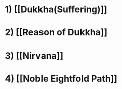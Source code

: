 # 1) [[Dukkha(Suffering)]]
# 2) [[Reason of Dukkha]]
# 3) [[Nirvana]]
# 4) [[Noble Eightfold Path]]
